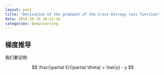 ```yaml
---
layout: post
title: "Derivation of the gradient of the Cross-Entropy loss function"
data: 2016-10-18 10:21:16
categories: Deeplearning
---
```

## 梯度推导
我们要证明:

$$
\frac{\partial E}{\partial \theta} = \hat{y} - y
$$